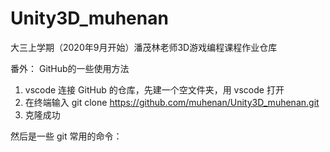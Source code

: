 # Unity3D_muhenan

大三上学期（2020年9月开始）潘茂林老师3D游戏编程课程作业仓库

番外：
GitHub的一些使用方法
1. vscode 连接 GitHub 的仓库，先建一个空文件夹，用 vscode 打开
2. 在终端输入 git clone https://github.com/muhenan/Unity3D_muhenan.git
3. 克隆成功

然后是一些 git 常用的命令：

